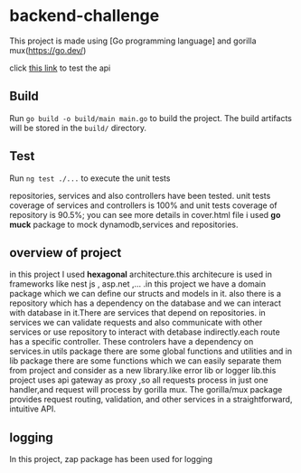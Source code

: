 # backend-challenge
This project is made using [Go programming language] and gorilla mux(https://go.dev/)

click [this link](https://akb6xkx9kd.execute-api.us-west-2.amazonaws.com/api/devices/20) to test the api

## Build
Run `go build -o build/main main.go` to build the project. The build artifacts will be stored in the `build/` directory.

## Test
Run `ng test ./...` to execute the unit tests 

repositories, services and also controllers have been tested.
unit tests coverage of services and controllers is 100% and unit tests coverage of repository is 90.5%;
you can see more details in cover.html file
i used **go muck** package to mock dynamodb,services and repositories.

## overview of project
in this project I used **hexagonal** architecture.this architecure is used in frameworks like nest js , asp.net ,... .in this project we have a domain package which we can define our structs and models in it.
also there is a repository which has a dependency on the database and we can interact with database in it.There are services that depend on repositories.
in services we can  validate requests and also communicate with other services or use repository to interact with detabase indirectly.each route has a specific controller.
These controlers have a dependency on services.in utils package there are some global functions and utilities and in lib package there are some functions which we can easily separate them from project
and consider as a new library.like error lib or logger lib.this project uses api gateway as proxy ,so all requests process in just one handler,and request will process by gorilla mux.
The gorilla/mux package provides request routing, validation, and other services in a straightforward, intuitive API.

## logging
In this project, zap package has been used for logging




